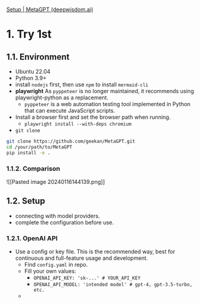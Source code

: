 [Setup | MetaGPT (deepwisdom.ai)](https://docs.deepwisdom.ai/main/en/guide/get_started/setup.html)

# 1. Try 1st

## 1.1. Environment

- Ubuntu 22.04 
- Python 3.9+
- install `nodejs` first, then use `npm` to install `mermaid-cli`
- **playwright** As `pyppeteer` is no longer maintained, it recommends using playwright-python as a replacement.
	- `pyppeteer` is a web automation testing tool implemented in Python that can execute JavaScript scripts.
- Install a browser first and set the browser path when running.
	- `playwright install --with-deps chromium`
- `git clone`
```Bash
git clone https://github.com/geekan/MetaGPT.git
cd /your/path/to/MetaGPT
pip install -e .
```

### 1.1.2. Comparison
![[Pasted image 20240116144139.png]]
## 1.2. Setup
- connecting with model providers.
- complete the configuration before use.
### 1.2.1. OpenAI API

- Use a config or key file. This is the recommended way, best for continuous and full-feature usage and development.
	- Find `config.yaml` in repo.
	- Fill your own values:
		- `OPENAI_API_KEY: 'sk-...' # YOUR_API_KEY` 
		- `OPENAI_API_MODEL: 'intended model' # gpt-4, gpt-3.5-turbo, etc.`
	- 